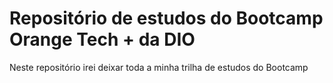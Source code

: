 # Repositório de estudos do Bootcamp Orange Tech + da DIO

Neste repositório irei deixar toda a minha trilha de estudos do Bootcamp

